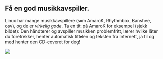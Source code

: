 <?php require("../../entete.php");?> <?php require("../../base.php");?> <?php require("../../fonctions.php");?>

<div id="corps">

<h2>Få en god musikkavspiller.</h2>

<p>Linux har mange musikkavspillere (som AmaroK, Rhythmbox, Banshee, osv), og de er <i>virkelig gode</i>. Ta en titt på AmaroK for eksempel (sjekk bildet): Den håndterer og avspiller musikken problemfritt, lærer hvilke låter du foretrekker, henter automatisk tittelen og teksten fra Internett, ja til og med henter den CD-coveret for deg!</p>

<img src="Images/amarok.png" />

</div>
</body>
</html>
